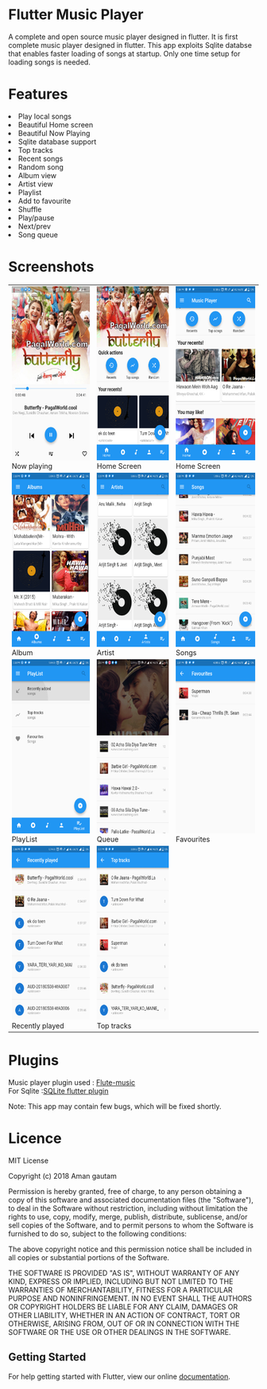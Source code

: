 # Flutter Music Player

A complete and open source music player designed in flutter. It is first complete music player designed in flutter.
This app exploits Sqlite databse that enables faster loading of songs at startup. Only one time setup for loading songs is needed.
# Features
<li> Play local songs
<li> Beautiful Home screen
<li> Beautiful Now Playing
<li> Sqlite database support
<li> Top tracks
<li> Recent songs
<li> Random song
<li> Album view
<li> Artist view
<li> Playlist
<li> Add to favourite
<li> Shuffle
<li> Play/pause
<li> Next/prev
<li> Song queue
  
# Screenshots
<table>
  <tr>
    <td>
      <img src="demo/nowplaying.png" height=350 width=250/>
      Now playing
    </td>
    <td>
      <img src="demo/home1.png" height=350 width=250>
      Home Screen
      </td>
      <td>
      <img src="demo/home2.png" height=350 width=250>
      Home Screen
      </td>
    </tr>
  <tr>
      <td>
      <img src="demo/album.png" height=350 width=250>
      Album
      </td>
    <td>
      <img src="demo/artist.png" height=350 width=250>
      Artist
      </td>
      <td>
      <img src="demo/songs.png" height=350 width=250>
      Songs
      </td>
    </tr>
  <tr>
      <td>
      <img src="demo/playlist.png" height=350 width=250>
     PlayList
      </td>
      <td>
      <img src="demo/queue.png" height=350 width=250>
      Queue
      </td>
      <td>
      <img src="demo/fav.png" height=350 width=250>
      Favourites
    </td>
    </tr>
  <tr>
      <td>
      <img src="demo/recent.png" height=350 width=250>
      Recently played
      </td>
      <td>
      <img src="demo/top.png" height=350 width=250>
      Top tracks
      </td>
  </tr>
  </table>

# Plugins
Music player plugin used : <a href="https://github.com/iampawan/Flute-Music-Player">Flute-music</a>
<br>
For Sqlite :<a href="https://github.com/tekartik/sqflite">SQLite flutter plugin</a>

Note: This app may contain few bugs, which will be fixed shortly.

# Licence
MIT License

Copyright (c) 2018 Aman gautam

Permission is hereby granted, free of charge, to any person obtaining a copy
of this software and associated documentation files (the "Software"), to deal
in the Software without restriction, including without limitation the rights
to use, copy, modify, merge, publish, distribute, sublicense, and/or sell
copies of the Software, and to permit persons to whom the Software is
furnished to do so, subject to the following conditions:

The above copyright notice and this permission notice shall be included in all
copies or substantial portions of the Software.

THE SOFTWARE IS PROVIDED "AS IS", WITHOUT WARRANTY OF ANY KIND, EXPRESS OR
IMPLIED, INCLUDING BUT NOT LIMITED TO THE WARRANTIES OF MERCHANTABILITY,
FITNESS FOR A PARTICULAR PURPOSE AND NONINFRINGEMENT. IN NO EVENT SHALL THE
AUTHORS OR COPYRIGHT HOLDERS BE LIABLE FOR ANY CLAIM, DAMAGES OR OTHER
LIABILITY, WHETHER IN AN ACTION OF CONTRACT, TORT OR OTHERWISE, ARISING FROM,
OUT OF OR IN CONNECTION WITH THE SOFTWARE OR THE USE OR OTHER DEALINGS IN THE
SOFTWARE.

## Getting Started

For help getting started with Flutter, view our online
[documentation](https://flutter.io/).

